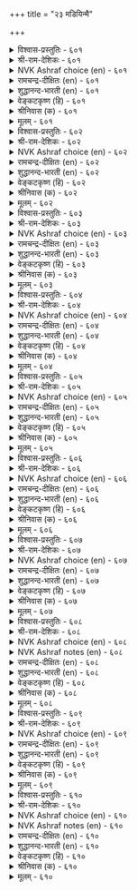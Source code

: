 +++
title = "२३ मडियिन्मै"

+++

<details><summary>विश्वास-प्रस्तुतिः - ६०१</summary>

कुडियॆऩ्ऩुम् कुऩ्ऱा विळक्कम् मडियॆऩ्ऩुम्  
मासूर माय्न्दु कॆडुम्। ६०१  
</details>

<details><summary>श्री-राम-देशिकः - ६०१</summary>

अधिकारः ६१. आलस्याभावः  
कुलदीपं प्रभायुक्तमालस्याभिहिन्त तमः ।  
क्रमेण समभिव्याप्य शमयेत् प्रभया विना ॥ ६०१॥
</details>

<details><summary>NVK Ashraf choice (en) - ६०१</summary>

०६०१  
The eternal flame of a family vanishes  
When eclipsed by that dark cloud called laziness.  
(Satguru Subramuniyaswami)  
</details>

<details><summary>रामचन्द्र-दीक्षितः (en) - ६०१</summary>

601\. kuṭi eṉṉum kuṉṟā viḷakkam, maṭi eṉṉum  
mācu ūra, māyntu keṭum.

601\. If sloth extends its darkness it will extinguish the lustrous lamp of one’s family.  
</details>

<details><summary>शुद्धानन्द-भारती (en) - ६०१</summary>

1\. குடியென்னும் குன்றா விளக்கம் மடியென்னும்  
மாசூர மாய்ந்து கெடும்.  
Quenchless lamp of ancestry goes  
When foul idleness encloses.        601  
</details>

<details><summary>वेङ्कटकृष्ण (हि) - ६०१</summary>

601
जब तम से आलस्य के, आच्छादित हो जाय ।  
अक्षय दीप कुटुंब का, मंद मंद बुझ जाय ॥
</details>

<details><summary>श्रीनिवास (क) - ६०१</summary>

601. कुटुम्बवॆन्नुव नन्दद बॆळकु, सोमारितनवॆन्नुव कत्तलॆ व्यापिसि, आरि होगुत्तदॆ.

</details>

<details><summary>मूलम् - ६०१</summary>

कुडियॆऩ्ऩुम् कुऩ्ऱा विळक्कम् मडियॆऩ्ऩुम्  
मासूर माय्न्दु कॆडुम्। ६०१  
</details>

<details><summary>विश्वास-प्रस्तुतिः - ६०२</summary>

मडियै मडिया ऒऴुगल् कुडियैक्  
कुडियाग वेण्डु पवर्। ६०२  
</details>

<details><summary>श्री-राम-देशिकः - ६०२</summary>

आलस्यवशमापन्नो यः प्रयत्नविवर्जितः ।  
कुलगौरवहानिः स्याद् दोषाः स्युस्तस्य जीविते ॥ ६०२॥
</details>

<details><summary>NVK Ashraf choice (en) - ६०२</summary>

०६०२  
Sloth is dismissed as sloth by those  
Who wish to retain their family repute.  
(N.V.K. Ashraf)  
</details>

<details><summary>रामचन्द्र-दीक्षितः (en) - ६०२</summary>

602\. maṭiyai maṭiyā oḻukal-kuṭiyaik  
kuṭiyāka vēṇṭupavar!.

602\. Those who wish the esteem of their family should never encourage sloth.  
</details>

<details><summary>शुद्धानन्द-भारती (en) - ६०२</summary>

2\. மடியை மடியா ஒழுகல் குடியைக்  
குடியாக வேண்டு பவர்.  
To make your home an ideal home  
Loath sloth as sloth; refuse it room.        602  
</details>

<details><summary>वेङ्कटकृष्ण (हि) - ६०२</summary>

602
जो चाहें निज वंश का, बना रहे उत्कर्ष ।  
नाश करें आलस्य का, करते उसका धर्ष ॥
</details>

<details><summary>श्रीनिवास (क) - ६०२</summary>

602. तम्म वंशवन्नु बॆळकागि बॆळगबयसुववरु, आलस्यवन्नु व्याधियॆन्दु तिळिदु दॊरमाडबेकु.

</details>

<details><summary>मूलम् - ६०२</summary>

मडियै मडिया ऒऴुगल् कुडियैक्  
कुडियाग वेण्डु पवर्। ६०२  
</details>

<details><summary>विश्वास-प्रस्तुतिः - ६०३</summary>

मडिमडिक् कॊण्डॊऴुगुम् पेदै पिऱन्द  
कुडिमडियुम् तऩ्ऩिऩुम् मुन्दु। ६०३  
</details>

<details><summary>श्री-राम-देशिकः - ६०३</summary>

अनर्थकरमालस्यं जडो यः कुरुते वशे ।  
तन्नाशात्पूर्वमेवास्य कुलं विलयमाप्नुयात् ॥ ६०३॥
</details>

<details><summary>NVK Ashraf choice (en) - ६०३</summary>

०६०३  
A fool, who holds on to sloth,  
Will ruin his household before he gets ruined.  
(N.V.K. Ashraf)  
</details>

<details><summary>रामचन्द्र-दीक्षितः (en) - ६०३</summary>

603\. maṭi maṭik koṇṭu oḻukum pētai piṟanta  
kuṭi maṭiyum, taṉṉiṉum muntu.

603\. The family of the fool who hugs sloth in his own lap fades away before him.  
</details>

<details><summary>शुद्धानन्द-भारती (en) - ६०३</summary>

3\. மடிமடிக் கொண்டொழுகும் பேதை பிறந்த  
குடிமடியும் தன்னினும் முந்து.  
The fool who fosters sluggishness  
Before he dies ruins his house.        603  
</details>

<details><summary>वेङ्कटकृष्ण (हि) - ६०३</summary>

603
गोद लिये आलस्य को, जो जड़ करे विलास ।  
होगा उसके पूर्व ही, जात-वंश का नाश ॥
</details>

<details><summary>श्रीनिवास (क) - ६०३</summary>

603. आलसियागि नडॆदु बाळुव मूर्खनु जनिसिद वंशवु अदनिगिन्त मुञ्चॆये अवसान पडॆयुवुदु.

</details>

<details><summary>मूलम् - ६०३</summary>

मडिमडिक् कॊण्डॊऴुगुम् पेदै पिऱन्द  
कुडिमडियुम् तऩ्ऩिऩुम् मुन्दु। ६०३  
</details>

<details><summary>विश्वास-प्रस्तुतिः - ६०४</summary>

कुडिमडिन्दु कुऱ्ऱम् पॆरुगुम् मडिमडिन्दु  
माण्ड उञऱ्ऱि लवर्क्कु। ६०४  
</details>

<details><summary>श्री-राम-देशिकः - ६०४</summary>

यो वाऽऽलस्यगुणाविष्टः शुद्धयत्नविवर्जितः ।  
तस्य दोषाः सम्भवन्ति लीयते च कुलोन्नतिः ॥ ६०४॥
</details>

<details><summary>NVK Ashraf choice (en) - ६०४</summary>

०६०४  
The society that broods in sloth without striving,  
Decays and steeps in crime. *  
(J. Narayanaswamy)  
</details>

<details><summary>रामचन्द्र-दीक्षितः (en) - ६०४</summary>

604\. kuṭi maṭintu, kuṟṟam perukum-maṭi maṭintu,  
māṇṭa uñaṟṟu ilavarkku.

604\. Faults will be many among those who are devoid of exertion and will result in the ruin of their families.  
</details>

<details><summary>शुद्धानन्द-भारती (en) - ६०४</summary>

4\. குடிமடிந்து குற்றம் பெருகும் மடிமடிந்து  
மாண்ட உஞற்றில வர்க்கு.  
Who strive not high, sunk deep in sloth  
Ruin their house by evil growth.        604  
</details>

<details><summary>वेङ्कटकृष्ण (हि) - ६०४</summary>

604
जो सुस्ती में मग्न हों, यत्न बिना सुविशेष ।  
तो उनका कुल नष्ट हो, बढ़ें दोष निःशेष ॥
</details>

<details><summary>श्रीनिवास (क) - ६०४</summary>

604. सोमारितनदल्ले मुळुगि विशेष प्रयत्नवेनू माडदवरिगॆ, अवर कुलवु नाशवागि, अपराधगळु हॆच्चुवुवु.

</details>

<details><summary>मूलम् - ६०४</summary>

कुडिमडिन्दु कुऱ्ऱम् पॆरुगुम् मडिमडिन्दु  
माण्ड उञऱ्ऱि लवर्क्कु। ६०४  
</details>

<details><summary>विश्वास-प्रस्तुतिः - ६०५</summary>

नॆडुनीर् मऱवि मडिदुयिल् नाऩ्कुम्  
कॆडुनीरार् कामक् कलऩ्। ६०५  
</details>

<details><summary>श्री-राम-देशिकः - ६०५</summary>

दीर्घनिद्रादीर्घसूत्रविस्मृत्यालस्यसंयुताः ।  
नौकां मग्नोन्मुखां प्राप्ता इव नश्यन्ति ते ध्रुवम् ॥ ६०५॥
</details>

<details><summary>NVK Ashraf choice (en) - ६०५</summary>

०६०५  
The pleasure-junks of destruction are four:  
Procrastination, forgetfulness, sloth and sleep.  
(P.S. Sundaram)  
</details>

<details><summary>रामचन्द्र-दीक्षितः (en) - ६०५</summary>

605\. neṭu nīr, maṟavi, maṭi, tuyil, nāṉkum  
keṭum nīrār kāmak kalaṉ.

605\. Procrastination, carelessness, sluggardliness and sleep are the four boats fondly entered into by those who go to ruin.  
</details>

<details><summary>शुद्धानन्द-भारती (en) - ६०५</summary>

5\. நெடுநீர் மறவி மடிதுயில் நான்கும்  
கெடுநீரார் காமக் கலன்.  
To lag, forget, idle and doze  
These four are pleasure boats of loss.        605  
</details>

<details><summary>वेङ्कटकृष्ण (हि) - ६०५</summary>

605
दीर्घसूत्रता, विस्मरण, सुस्ती, निद्रा-चाव ।  
जो जन चाहें डूबना, चारों हैं प्रिय नाव ॥
</details>

<details><summary>श्रीनिवास (क) - ६०५</summary>

605. कालविळम्ब, मरॆवु, आलस्य हागू अतिनिद्रॆ- ई नाल्कू कॆडुव स्वभाववुळ्ळवरु बयसि एरुव मोहक
नावॆयागुवुदु.

</details>

<details><summary>मूलम् - ६०५</summary>

नॆडुनीर् मऱवि मडिदुयिल् नाऩ्कुम्  
कॆडुनीरार् कामक् कलऩ्। ६०५  
</details>

<details><summary>विश्वास-प्रस्तुतिः - ६०६</summary>

पडियुडैयार् पऱ्ऱमैन्दक् कण्णुम् मडियुडैयार्  
माण्बयऩ् ऎय्दल् अरिदु। ६०६  
</details>

<details><summary>श्री-राम-देशिकः - ६०६</summary>

स्वयं मैत्री भवतु वा महद्भिः चक्रवर्तिभिः ।  
न कोऽपि लाभस्तेन स्यात् आलस्यगुणवान् यदि ॥ ६०६॥
</details>

<details><summary>NVK Ashraf choice (en) - ६०६</summary>

०६०६  
Seldom do men possessed by sloth achieve anything great  
Even if they possess worldly wealth. *  
(Satguru Subramuniyaswami)  
</details>

<details><summary>रामचन्द्र-दीक्षितः (en) - ६०६</summary>

606\. paṭi uṭaiyār paṟṟu amaintakkaṇṇum, maṭi uṭaiyār  
māṇ payaṉ eytal aritu.

606\. Even when the wealth of the rulers of all earth is within his reach, the slothful will hardly derive any great benefit from it.  
</details>

<details><summary>शुद्धानन्द-भारती (en) - ६०६</summary>

6\. படியுடையார் பற்றமைந்தக் கண்ணும் மடியுடையார்  
மாண்பயன் எய்தல் அரிது.  
With all the wealth of lords of earth  
The slothful gain nothing of worth.        606  
</details>

<details><summary>वेङ्कटकृष्ण (हि) - ६०६</summary>

606
सार्वभौम की श्री स्वयं, चाहे आवे पास ।  
तो भी जो हैं आलसी, पावें नहिं फल ख़ास ॥
</details>

<details><summary>श्रीनिवास (क) - ६०६</summary>

606. आलसिगळु राजैश्वर्यवन्नु तावागिये पडॆद मेलू (अदरिन्द) विशेष फलवन्नु पडॆयलु साध्यविल्ल.

</details>

<details><summary>मूलम् - ६०६</summary>

पडियुडैयार् पऱ्ऱमैन्दक् कण्णुम् मडियुडैयार्  
माण्बयऩ् ऎय्दल् अरिदु। ६०६  
</details>

<details><summary>विश्वास-प्रस्तुतिः - ६०७</summary>

इडिबुरिन्दु ऎळ्ळुञ् जॊल् केट्पर् मडिबुरिन्दु  
माण्ड उञऱ्ऱि लवर्। ६०७  
</details>

<details><summary>श्री-राम-देशिकः - ६०७</summary>

विशेषयत्नरहिताः कार्येष्वालस्यभाग्जनाः ।  
क्रूरवाक्यैर्विनिन्द्यास्ते भवन्ति सुहृदां पुरः ॥ ६०७॥
</details>

<details><summary>NVK Ashraf choice (en) - ६०७</summary>

०६०७  
The lazy ones, inept in noble exertion,  
Must endure scolding and scorn. *  
(Satguru Subramuniyaswami)  
</details>

<details><summary>रामचन्द्र-दीक्षितः (en) - ६०७</summary>

607\. iṭipurintu, eḷḷum col kēṭpar-maṭipurintu  
māṇṭa uñaṟṟu ilavar.

607\. Lovers of idleness with no praiseworthy exertion will be the butt of disgrace and will receive words of rebuke.  
</details>

<details><summary>शुद्धानन्द-भारती (en) - ६०७</summary>

7\. இடிபுரிந்து எள்ளுஞ்சொல் கேட்பர் மடிபுரிந்து  
மாண்ட உஞற்றி லவர்.  
The slothful lacking noble deeds  
Subject themselves to scornful words.        607  
</details>

<details><summary>वेङ्कटकृष्ण (हि) - ६०७</summary>

607
सुस्ती-प्रिय बन, यत्न सुठि, करते नहिं जो लोग ।  
डांट तथा उपहास भी, सुनते हैं वे लोग ॥
</details>

<details><summary>श्रीनिवास (क) - ६०७</summary>

607. आलस्यवन्ने बयसि, विशेषवाद प्रयत्नदल्लि तॊडगदवरु स्नेहितरिन्द कटुवाद अपनिन्दॆगॆ गुरियागुवरु.

</details>

<details><summary>मूलम् - ६०७</summary>

इडिबुरिन्दु ऎळ्ळुञ् जॊल् केट्पर् मडिबुरिन्दु  
माण्ड उञऱ्ऱि लवर्। ६०७  
</details>

<details><summary>विश्वास-प्रस्तुतिः - ६०८</summary>

मडिमै कुडिमैक्कण् तङ्गिऩ्तऩ् ऒऩ्ऩार्क्कु  
अडिमै पुगुत्ति विडुम्। ६०८  
</details>

<details><summary>श्री-राम-देशिकः - ६०८</summary>

आलस्याभिहितो दोषः सत्कुले जनुषं नरम् ।  
यद्याप्नोति झाडित्येषः शत्रूणां वशमानयेत् ॥ ६०८॥
</details>

<details><summary>NVK Ashraf choice (en) - ६०८</summary>

०६०८  
If sloth inhabits a family,  
The family will soon be enslaved to its foes. *  
(V.V.S. Aiyar)  
</details>

<details><summary>NVK Ashraf notes (en) - ६०८</summary>

६०८. Ahort crisp translations, but not close to original: "Sloth enslaves a house to its enemies" - (P.S. Sundaram)
</details>

<details><summary>रामचन्द्र-दीक्षितः (en) - ६०८</summary>

608\. maṭimai kuṭimaikkaṇ taṅkiṉ, taṉ oṉṉārkku  
aṭimai pukuttiviṭum.

608\. If sloth comes to stay in one’s family, it will make one the slave of one’s enemies.  
</details>

<details><summary>शुद्धानन्द-भारती (en) - ६०८</summary>

8\. மடிமை குடிமைக்கண் தங்கின்தன் ஒன்னார்க்கு  
அடிமை புகுத்தி விடும்.  
If sloth invades a noble house  
It will become a slave of foes.        608  
</details>

<details><summary>वेङ्कटकृष्ण (हि) - ६०८</summary>

608
घर कर ले आलस्य यदि, रह कुलीन के पास ।  
उसके रिपु के वश उसे, बनायगा वह दास ॥
</details>

<details><summary>श्रीनिवास (क) - ६०८</summary>

608. आलस्यवु हिरिय वंशद अरसनल्लि सीरिकॊण्डरॆ अवनन्नु हगॆगळ अडियाळिगॆ माडिबिडुवुदु.

</details>

<details><summary>मूलम् - ६०८</summary>

मडिमै कुडिमैक्कण् तङ्गिऩ्तऩ् ऒऩ्ऩार्क्कु  
अडिमै पुगुत्ति विडुम्। ६०८  
</details>

<details><summary>विश्वास-प्रस्तुतिः - ६०९</summary>

कुडियाण्मै युळ्वन्द कुऱ्ऱम् ऒरुवऩ्  
मडियाण्मै माऱ्ऱक् कॆडुम्। ६०९  
</details>

<details><summary>श्री-राम-देशिकः - ६०९</summary>

कुलीनत्वं पौरुषं च तस्य स्याद्दोषवर्जितम् ।  
आलस्यरूपदोषेण यो भवेन्न वशीकृतः ॥ ६०९॥
</details>

<details><summary>NVK Ashraf choice (en) - ६०९</summary>

०६०९  
Even inherent flaws in a family can be overcome  
By getting rid of indolence.  
(N.V.K. Ashraf)  
</details>

<details><summary>रामचन्द्र-दीक्षितः (en) - ६०९</summary>

609\. kuṭi, āṇmaiyuḷ vanta kuṟṟam, oruvaṉ  
maṭi āṇmai māṟṟa, keṭum.

609\. By conquering sloth, one can wipe out the reproach that has come over one’s family.  
</details>

<details><summary>शुद्धानन्द-भारती (en) - ६०९</summary>

9\. குடியாண்மை யுள்வந்த குற்றம் ஒருவன்  
மடியாண்மை மாற்றக் கெடும்.  
The blots on race and rule shall cease  
When one from sloth gets his release.        609  
</details>

<details><summary>वेङ्कटकृष्ण (हि) - ६०९</summary>

609
सुस्ती-पालन बान का, कर देगा यदि अंत ।  
वंश और पुरुषार्थ में, लगे दोष हों अंत ॥
</details>

<details><summary>श्रीनिवास (क) - ६०९</summary>

609. ऒब्बनु तन्न आलस्यवन्नु कित्तॊगॆदरॆ, वंषदल्लियू, अवन कलितनदल्लियू बन्द दोषवु परिहारवागुवुदु.

</details>

<details><summary>मूलम् - ६०९</summary>

कुडियाण्मै युळ्वन्द कुऱ्ऱम् ऒरुवऩ्  
मडियाण्मै माऱ्ऱक् कॆडुम्। ६०९  
</details>

<details><summary>विश्वास-प्रस्तुतिः - ६१०</summary>

मडियिला मऩ्ऩवऩ् ऎय्दुम् अडियळन्दाऩ्  
ताअय तॆल्लाम् ऒरुङ्गु। ६१०  
</details>

<details><summary>श्री-राम-देशिकः - ६१०</summary>

विष्णुस्त्रिविक्रमो भूत्वा मितवान् यज्जगत्त्रयम् ।  
विन्देत् तज्जगत्सर्वमालस्यरहितो नृपः ॥ ६१०॥
</details>

<details><summary>NVK Ashraf choice (en) - ६१०</summary>

०६१०  
A king freed of sloth can get at once  
All that the Lord had measured by his feet. *  
(P.S. Sundaram), (K. Krishnaswamy & Vijaya Ramkumar)  
</details>

<details><summary>NVK Ashraf notes (en) - ६१०</summary>

६१०. The word "अडि अळन्दान्" [who measured by his feet] refers to the belief that Lord Vishnu's measured the whole universe in three strides.
</details>

<details><summary>रामचन्द्र-दीक्षितः (en) - ६१०</summary>

610\. maṭi ilā maṉṉavaṉ eytum-aṭi aḷantāṉ  
tāayatu ellām oruṅku.

610\. All the universe once measured by God will be with the king of no sloth.  
</details>

<details><summary>शुद्धानन्द-भारती (en) - ६१०</summary>

10\. மடியிலா மன்னவன் எய்தும் அடியளந்தான்  
தாஅய தெல்லாம் ஒருங்கு.  
The slothless king shall gain en masse  
*All regions trod by Lord apace.        610  
</details>

<details><summary>वेङ्कटकृष्ण (हि) - ६१०</summary>

610
क़दम बढ़ा कर विष्णु ने, जिसे किया था व्याप्त ।  
वह सब आलसहीन नृप, करे एकदम प्राप्त ॥
</details>

<details><summary>श्रीनिवास (क) - ६१०</summary>

610. तन्नडिगळिन्द लोकवन्ने अळॆद भयवन्तनु व्यापिसिरुव भागवन्नॆल्ला आलस्यवन्नु कळॆद अरसनु ऒट्टिगे
पडॆयुवनु.
</details>

<details><summary>मूलम् - ६१०</summary>

मडियिला मऩ्ऩवऩ् ऎय्दुम् अडियळन्दाऩ्  
ताअय तॆल्लाम् ऒरुङ्गु। ६१०  
</details>

